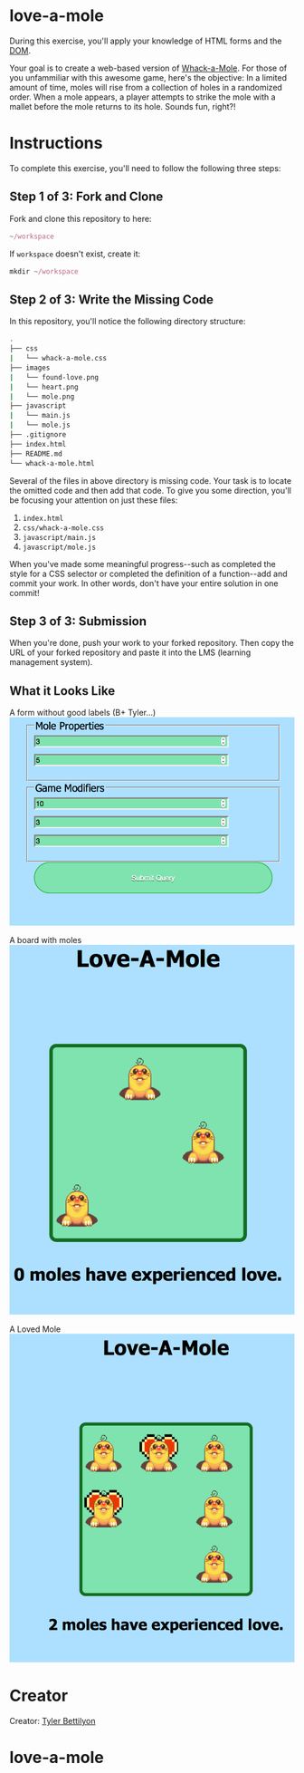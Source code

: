 # love-a-mole
During this exercise, you'll apply your knowledge of HTML forms and the [DOM][00].

Your goal is to create a web-based version of [Whack-a-Mole][01]. For those of you unfammiliar with this awesome game, here's the objective: In a limited amount of time, moles will rise from a collection of holes in a randomized order. When a mole appears, a player attempts to strike the mole with a mallet before the mole returns to its hole. Sounds fun, right?!

# Instructions
To complete this exercise, you'll need to follow the following three steps:

## Step 1 of 3: Fork and Clone
Fork and clone this repository to here: 

```javascript
~/workspace
```

If `workspace` doesn't exist, create it: 


```javascript
mkdir ~/workspace
``` 

## Step 2 of 3: Write the Missing Code 
In this repository, you'll notice the following directory structure:

```bash
.
├── css
|   └── whack-a-mole.css
├── images
|   └── found-love.png
|   └── heart.png
|   └── mole.png
├── javascript
|   └── main.js
|   └── mole.js
├── .gitignore
├── index.html
├── README.md
└── whack-a-mole.html

```

Several of the files in above directory is missing code. Your task is to locate the omitted code and then add that code. To give you some direction, you'll be focusing your attention on just these files:

1. `index.html`
2. `css/whack-a-mole.css`
3. `javascript/main.js`
4. `javascript/mole.js`

When you've made some meaningful progress--such as completed the style for a CSS selector or completed the definition of a function--add and commit your work. In other words, don't have your entire solution in one commit!

## Step 3 of 3: Submission
When you're done, push your work to your forked repository. Then copy the URL of your forked repository and paste it into the LMS (learning management system).

## What it Looks Like

A form without good labels (B+ Tyler...)
![](images/form.png)

A board with moles
![](images/someMoles.png)

A Loved Mole
![](images/lovedMole.png)


# Creator
Creator: [Tyler Bettilyon][44]

[00]: https://developer.mozilla.org/en-US/docs/Web/API/Document_Object_Model
[01]: https://en.wikipedia.org/wiki/Whac-A-Mole
[44]: https://github.com/teb311
# love-a-mole
